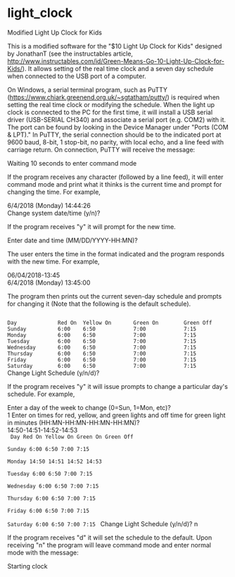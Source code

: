 # light_clock
Modified Light Up Clock for Kids

This is a modified software for the "$10 Light Up Clock for Kids" designed by JonathanT (see the instructables article, http://www.instructables.com/id/Green-Means-Go-10-Light-Up-Clock-for-Kids/). It allows setting of the real time clock and a seven day schedule when connected to the USB port of a computer.

On Windows, a serial terminal program, such as PuTTY (https://www.chiark.greenend.org.uk/~sgtatham/putty/) is required when setting the real time clock or modifying the schedule. When the light up clock is connected to the PC for the first time, it will install a USB serial driver (USB-SERIAL CH340) and associate a serial port (e.g. COM2) with it. The port can be found by looking in the Device Manager under "Ports (COM & LPT)."  In PuTTY, the serial connection should be to the indicated port at 9600 baud, 8-bit, 1 stop-bit, no parity, with local echo, and a line feed with carriage return. On connection, PuTTY will receive the message:

Waiting 10 seconds to enter command mode

If the program receives any character (followed by a line feed), it will enter command mode and print what it thinks is the current time and prompt for changing the time. For example,

 6/4/2018 (Monday) 14:44:26   
Change system date/time (y/n)?

If the program receives "y" it will prompt for the new time.

Enter date and time (MM/DD/YYYY-HH:MN)? 

The user enters the time in the format indicated and the program responds with the new time. For example,

06/04/2018-13:45   
 6/4/2018 (Monday) 13:45:00

The program then prints out the current seven-day schedule and prompts for changing it (Note that the following is the default schedule).

<code>
Day             Red On  Yellow On       Green On        Green Off   
Sunday          6:00    6:50            7:00            7:15   
Monday          6:00    6:50            7:00            7:15   
Tuesday         6:00    6:50            7:00            7:15   
Wednesday       6:00    6:50            7:00            7:15   
Thursday        6:00    6:50            7:00            7:15   
Friday          6:00    6:50            7:00            7:15   
Saturday        6:00    6:50            7:00            7:15   </code>
Change Light Schedule (y/n/d)?

If the program receives "y" it will issue prompts to change a particular day's schedule. For example,

Enter a day of the week to change (0=Sun, 1=Mon, etc)?   
1
Enter on times for red, yellow, and green lights and off time for green light in minutes (HH:MN-HH:MN-HH:MN-HH:MN)?   
14:50-14:51-14:52-14:53   
<code>
Day             Red On  Yellow On       Green On        Green Off   
Sunday          6:00    6:50            7:00            7:15   
Monday          14:50   14:51           14:52           14:53   
Tuesday         6:00    6:50            7:00            7:15   
Wednesday       6:00    6:50            7:00            7:15   
Thursday        6:00    6:50            7:00            7:15   
Friday          6:00    6:50            7:00            7:15   
Saturday        6:00    6:50            7:00            7:15   </code>
Change Light Schedule (y/n/d)? n

If the program receives "d" it will set the schedule to the default. Upon receiving "n" the program will leave command mode and enter normal mode with the message:

Starting clock
